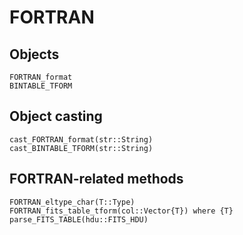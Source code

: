 # FORTRAN

## Objects 

```@docs
FORTRAN_format
BINTABLE_TFORM
```

## Object casting

```@docs
cast_FORTRAN_format(str::String)
cast_BINTABLE_TFORM(str::String)
```

## FORTRAN-related methods

```@docs
FORTRAN_eltype_char(T::Type)
FORTRAN_fits_table_tform(col::Vector{T}) where {T}
parse_FITS_TABLE(hdu::FITS_HDU)
```